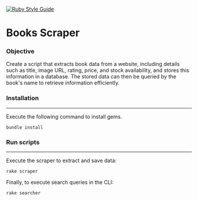 [![Ruby Style Guide](https://img.shields.io/badge/code_style-rubocop-brightgreen.svg)](https://github.com/rubocop/rubocop)

# Books Scraper

### Objective
Create a script that extracts book data from a website, including details such as title, image URL, rating, price, and stock availability, and stores this information in a database. The stored data can then be queried by the book's name to retrieve information efficiently.

### Installation
---------
Execute the following command to install gems.

```
bundle install
```

### Run scripts
---------
Execute the scraper to extract and save data:
```
rake scraper
```

Finally, to execute search queries in the CLI:
```
rake searcher
```
